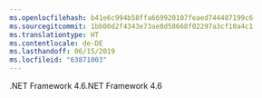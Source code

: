 ```yaml
---
ms.openlocfilehash: b41e6c994b58ffa669920107feaed744487199c6
ms.sourcegitcommit: 1bb00d2f4343e73ae8d58668f02297a3cf10a4c1
ms.translationtype: HT
ms.contentlocale: de-DE
ms.lasthandoff: 06/15/2019
ms.locfileid: "63871003"
---
```

<span data-ttu-id="f8dcb-101">.NET Framework 4.6</span><span class="sxs-lookup"><span data-stu-id="f8dcb-101">.NET Framework 4.6</span></span>